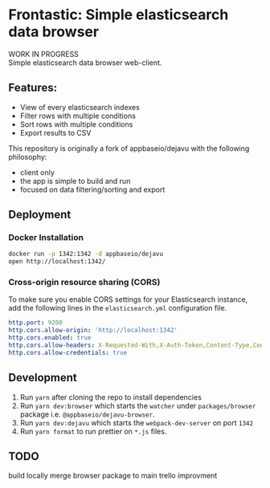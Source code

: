 # Frontastic: Simple elasticsearch data browser
WORK IN PROGRESS <br>
Simple elasticsearch data browser web-client.
## Features:
- View of every elasticsearch indexes
- Filter rows with multiple conditions
- Sort rows with multiple conditions
- Export results to CSV

This repository is originally a fork of appbaseio/dejavu with the following philosophy:
- client only
- the app is simple to build and run
- focused on data filtering/sorting and export


## Deployment
### Docker Installation
```sh
docker run -p 1342:1342 -d appbaseio/dejavu
open http://localhost:1342/
```
### Cross-origin resource sharing (CORS)
To make sure you enable CORS settings for your Elasticsearch instance, add the following lines in the `elasticsearch.yml` configuration file.

```yaml
http.port: 9200
http.cors.allow-origin: 'http://localhost:1342'
http.cors.enabled: true
http.cors.allow-headers: X-Requested-With,X-Auth-Token,Content-Type,Content-Length,Authorization
http.cors.allow-credentials: true
```

## Development
1. Run `yarn` after cloning the repo to install dependencies
2. Run `yarn dev:browser` which starts the `watcher` under `packages/browser` package i.e. `@appbaseio/dejavu-browser`.
3. Run `yarn dev:dejavu` which starts the `webpack-dev-server` on port `1342`
4. Run `yarn format` to run prettier on `*.js` files.


## TODO
build locally
merge browser package to main
trello improvment